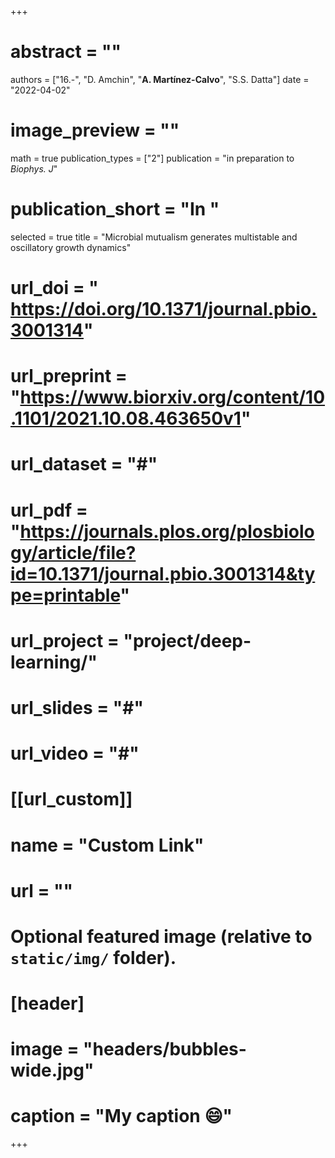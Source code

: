 +++

# abstract = ""
authors = ["16.-", "D. Amchin", "**A. Martínez-Calvo**", "S.S. Datta"]
date = "2022-04-02"
# image_preview = ""
math = true
publication_types = ["2"]
 publication = "in preparation to _Biophys. J_"
# publication_short = "In "
selected = true
title = "Microbial mutualism generates multistable and oscillatory growth dynamics"
# url_doi = " https://doi.org/10.1371/journal.pbio.3001314"
# url_preprint = "https://www.biorxiv.org/content/10.1101/2021.10.08.463650v1"
# url_dataset = "#"
# url_pdf = "https://journals.plos.org/plosbiology/article/file?id=10.1371/journal.pbio.3001314&type=printable"
# url_project = "project/deep-learning/"
# url_slides = "#"
# url_video = "#"

# [[url_custom]]
 # name = "Custom Link"
 # url = ""

# Optional featured image (relative to `static/img/` folder).
# [header]
# image = "headers/bubbles-wide.jpg"
# caption = "My caption :smile:"

+++
